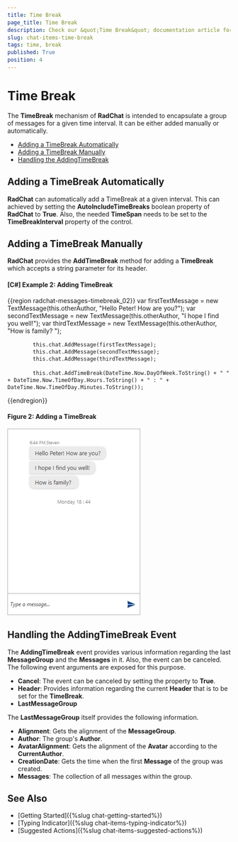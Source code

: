 ```yaml
---
title: Time Break
page_title: Time Break
description: Check our &quot;Time Break&quot; documentation article for the RadChat {{ site.framework_name }} control.
slug: chat-items-time-break
tags: time, break
published: True
position: 4
---
```


# Time Break

The __TimeBreak__ mechanism of __RadChat__ is intended to encapsulate a group of messages for a given time interval. It can be either added manually or automatically.

* [Adding a TimeBreak Automatically](#adding-a-timebreak-automatically)
* [Adding a TimeBreak Manually](#adding-a-timebreak-manually)
* [Handling the AddingTimeBreak](#handling-the-addingtimebreak)

## Adding a TimeBreak Automatically

__RadChat__ can automatically add a TimeBreak at a given interval. This can achieved by setting the __AutoIncludeTimeBreaks__ boolean property of __RadChat__ to __True__. Also, the needed __TimeSpan__ needs to be set to the __TimeBreakInterval__ property of the control.

## Adding a TimeBreak Manually
__RadChat__ provides the __AddTimeBreak__ method for adding a __TimeBreak__ which accepts a string parameter for its header.

#### __[C#] Example 2: Adding TimeBreak__ 
{{region radchat-messages-timebreak_02}}
	 		var firstTextMessage = new TextMessage(this.otherAuthor, "Hello Peter! How are you?");
            var secondTextMessage = new TextMessage(this.otherAuthor, "I hope I find you well!");
            var thirdTextMessage = new TextMessage(this.otherAuthor, "How is family? ");

            this.chat.AddMessage(firstTextMessage);
            this.chat.AddMessage(secondTextMessage);
            this.chat.AddMessage(thirdTextMessage);

            this.chat.AddTimeBreak(DateTime.Now.DayOfWeek.ToString() + " " + DateTime.Now.TimeOfDay.Hours.ToString() + " : " + DateTime.Now.TimeOfDay.Minutes.ToString());
{{endregion}}

#### __Figure 2: Adding a TimeBreak__
![Adding a TimeBreak](images/RadChat_TimeBreak_01.png)

## Handling the AddingTimeBreak Event

The __AddingTimeBreak__ event provides various information regarding the last __MessageGroup__ and the __Messages__ in it. Also, the event can be canceled. The following event arguments are exposed for this purpose.

* __Cancel__: The event can be canceled by setting the property to __True__.
* __Header__: Provides information regarding the current __Header__ that is to be set for the __TimeBreak__.
* __LastMessageGroup__

The __LastMessageGroup__ itself provides the following information.

* __Alignment__: Gets the alignment of the __MessageGroup__.
* __Author__: The group's __Author__.
* __AvatarAlignment__: Gets the alignment of the __Avatar__ according to the __CurrentAuthor__.
* __CreationDate__: Gets the time when the first __Message__ of the group was created.
* __Messages__: The collection of all messages within the group.

## See Also

* [Getting Started]({%slug chat-getting-started%}) 
* [Typing Indicator]({%slug chat-items-typing-indicator%}) 
* [Suggested Actions]({%slug chat-items-suggested-actions%})
